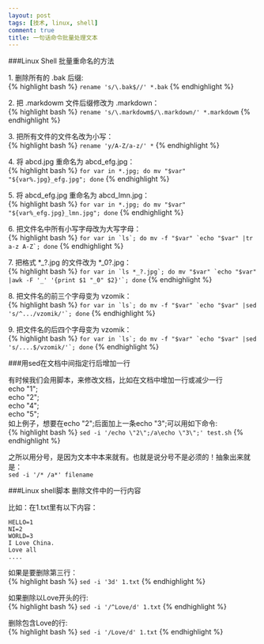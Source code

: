 ```yaml
---
layout: post
tags: [技术, linux, shell]
comment: true
title: 一句话命令批量处理文本
---
```


###Linux Shell 批量重命名的方法

1\. 删除所有的 .bak 后缀:  
{% highlight bash %}
   `rename 's/\.bak$//' *.bak`
{% endhighlight %}

2\. 把 .markdowm 文件后缀修改为 .markdown：  
{% highlight bash %}
   `rename 's/\.markdowm$/\.markdown/' *.markdowm`
{% endhighlight %}

3\. 把所有文件的文件名改为小写：  
{% highlight bash %}
   `rename 'y/A-Z/a-z/' *`
{% endhighlight %}

4\. 将 abcd.jpg 重命名为 abcd\_efg.jpg：  
{% highlight bash %}
   `for var in *.jpg; do mv "$var" "${var%.jpg}_efg.jpg"; done`
{% endhighlight %}

5\. 将 abcd\_efg.jpg 重命名为 abcd\_lmn.jpg：  
{% highlight bash %}
   `for var in *.jpg; do mv "$var" "${var%_efg.jpg}_lmn.jpg"; done`
{% endhighlight %}

6\. 把文件名中所有小写字母改为大写字母：  
{% highlight bash %}
   ``for var in `ls`; do mv -f "$var" `echo "$var" |tr a-z A-Z`; done``
{% endhighlight %}

7\. 把格式 \*\_?.jpg 的文件改为 \*\_0?.jpg：  
{% highlight bash %}
   ``for var in `ls *_?.jpg`; do mv "$var" `echo "$var" |awk -F '_' '{print $1 "_0" $2}'`; done``
{% endhighlight %}

8\. 把文件名的前三个字母变为 vzomik：  
{% highlight bash %}
   ``for var in `ls`; do mv -f "$var" `echo "$var" |sed 's/^.../vzomik/'`; done``
{% endhighlight %}

9\. 把文件名的后四个字母变为 vzomik：  
{% highlight bash %}
   ``for var in `ls`; do mv -f "$var" `echo "$var" |sed 's/....$/vzomik/'`; done``
{% endhighlight %}

###用sed在文档中间指定行后增加一行

有时候我们会用脚本，来修改文档，比如在文档中增加一行或减少一行  
    echo "1";  
    echo "2";  
    echo "4";  
    echo "5";  
如上例子，想要在echo "2";后面加上一条echo "3";可以用如下命令:  
{% highlight bash %}
``sed -i '/echo \"2\";/a\echo \"3\";' test.sh``
{% endhighlight %}

之所以用分号，是因为文本中本来就有。也就是说分号不是必须的！抽象出来就是：   
``sed -i '/* /a*' filename``

###Linux shell脚本 删除文件中的一行内容

比如：在1.txt里有以下内容：

    HELLO=1  
	NI=2  
	WORLD=3  
	I Love China.  
	Love all  
	....  

如果是要删除第三行：  
{% highlight bash %}
``sed -i '3d' 1.txt``
{% endhighlight %}

如果删除以Love开头的行:  
{% highlight bash %}
``sed -i '/^Love/d' 1.txt``
{% endhighlight %}

删除包含Love的行:  
{% highlight bash %}
``sed -i '/Love/d' 1.txt``
{% endhighlight %}
